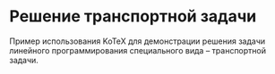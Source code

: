 # Решение транспортной задачи

Пример использования KoTeX для демонстрации решения задачи линейного программирования специального вида – транспортной 
задачи.
